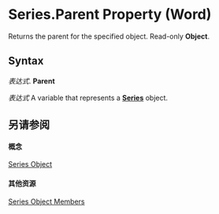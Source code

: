 
# Series.Parent Property (Word)

Returns the parent for the specified object. Read-only  **Object**.


## Syntax

 _表达式_. **Parent**

 _表达式_ A variable that represents a **[Series](212c323f-8acb-2ba7-1359-ab0f43268e77.md)** object.


## 另请参阅


#### 概念


[Series Object](212c323f-8acb-2ba7-1359-ab0f43268e77.md)
#### 其他资源


[Series Object Members](http://msdn.microsoft.com/library/0bc84851-3f0a-15e0-ae2b-c36215709220%28Office.15%29.aspx)